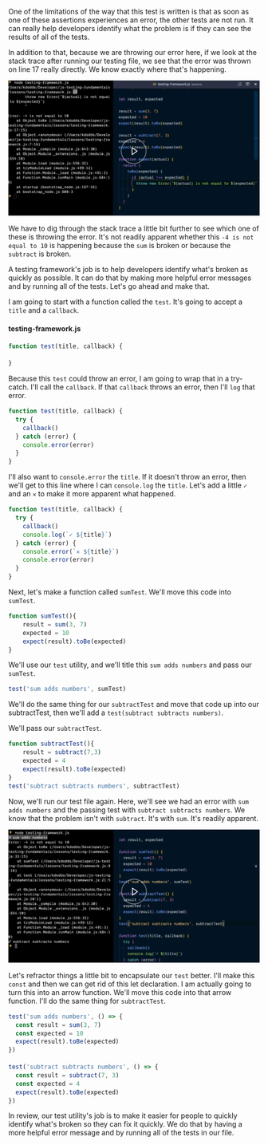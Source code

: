 One of the limitations of the way that this test is written is that as soon as one of these assertions experiences an error, the other tests are not run. It can really help developers identify what the problem is if they can see the results of all of the tests.

In addition to that, because we are throwing our error here, if we look at the stack trace after running our testing file, we see that the error was thrown on line 17 really directly. We know exactly where that's happening.

![Stack Error](../images/javascript-build-a-javascript-testing-framework-stack-error.png)

We have to dig through the stack trace a little bit further to see which one of these is throwing the error. It's not readily apparent whether this `-4 is not equal to 10` is happening because the `sum` is broken or because the `subtract` is broken.

A testing framework's job is to help developers identify what's broken as quickly as possible. It can do that by making more helpful error messages and by running all of the tests. Let's go ahead and make that.

I am going to start with a function called the `test`. It's going to accept a `title` and a `callback`. 

#### testing-framework.js

```javascript
function test(title, callback) {
  
}
```

Because this `test` could throw an error, I am going to wrap that in a try-catch. I'll call the `callback`. If that `callback` throws an error, then I'll `log` that error.

```javascript
function test(title, callback) {
  try {
    callback()
  } catch (error) {
    console.error(error)
  }
}
```

I'll also want to `console.error` the `title`. If it doesn't throw an error, then we'll get to this line where I can `console.log` the `title`. Let's add a little `✓` and an `✕` to make it more apparent what happened.

```javascript
function test(title, callback) {
  try {
    callback()
    console.log(`✓ ${title}`)
  } catch (error) {
    console.error(`✕ ${title}`)
    console.error(error)
  }
}
```

Next, let's make a function called `sumTest`. We'll move this code into `sumTest`. 

```javascript
function sumTest(){
    result = sum(3, 7)
    expected = 10
    expect(result).toBe(expected)
}
```

We'll use our `test` utility, and we'll title this `sum adds numbers` and pass our `sumTest`. 

```javascript
test('sum adds numbers', sumTest)
```

We'll do the same thing for our `subtractTest` and move that code up into our subtractTest, then we'll add a `test(subtract subtracts numbers)`.

We'll pass our `subtractTest`. 

```javascript
function subtractTest(){
    result = subtract(7,3)
    expected = 4
    expect(result).toBe(expected)
}
test('subtract subtracts numbers', subtractTest)
```

Now, we'll run our test file again. Here, we'll see we had an error with `sum adds numbers` and the passing test with `subtract subtracts numbers`. We know that the problem isn't with `subtract`. It's with `sum`. It's readily apparent.

![Sum Fails](../images/javascript-build-a-javascript-testing-framework-sum-fails.png)

Let's refractor things a little bit to encapsulate our `test` better. I'll make this `const` and then we can get rid of this let declaration. I am actually going to turn this into an arrow function. We'll move this code into that arrow function. I'll do the same thing for `subtractTest`.

```javascript
test('sum adds numbers', () => {
  const result = sum(3, 7)
  const expected = 10
  expect(result).toBe(expected)
})

test('subtract subtracts numbers', () => {
  const result = subtract(7, 3)
  const expected = 4
  expect(result).toBe(expected)
})
```

In review, our test utility's job is to make it easier for people to quickly identify what's broken so they can fix it quickly. We do that by having a more helpful error message and by running all of the tests in our file.